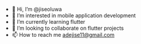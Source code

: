- 👋 Hi, I’m @jiseoluwa
- 👀 I’m interested in mobile application development
- 🌱 I’m currently learning flutter 
- 💞️ I’m looking to collaborate on flutter projects
- 📫 How to reach me adejise11@gmail.com

<!---
jiseoluwa/jiseoluwa is a ✨ special ✨ repository because its `README.md` (this file) appears on your GitHub profile.
You can click the Preview link to take a look at your changes.
--->
